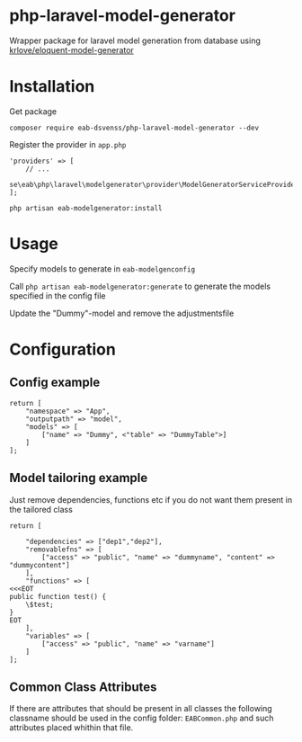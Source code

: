 # php-laravel-model-generator
Wrapper package for laravel model generation from database using [krlove/eloquent-model-generator](https://github.com/krlove/eloquent-model-generator)

# Installation

Get package
```
composer require eab-dsvenss/php-laravel-model-generator --dev
```
Register the provider in `app.php`

```
'providers' => [
    // ...
    se\eab\php\laravel\modelgenerator\provider\ModelGeneratorServiceProvider::class
];
```

```
php artisan eab-modelgenerator:install
```

# Usage

Specify models to generate in `eab-modelgenconfig`

Call `php artisan eab-modelgenerator:generate` to generate the models specified in the config file

Update the "Dummy"-model and remove the adjustmentsfile

# Configuration

## Config example

```
return [
    "namespace" => "App",
    "outputpath" => "model",
    "models" => [
        ["name" => "Dummy", <"table" => "DummyTable">]
    ]
];
```

## Model tailoring example
Just remove dependencies, functions etc if you do not want them present in the tailored class
```
return [
    
    "dependencies" => ["dep1","dep2"],
    "removablefns" => [
        ["access" => "public", "name" => "dummyname", "content" => "dummycontent"]
    ],
    "functions" => [
<<<EOT
public function test() {
    \$test;
}
EOT
    ],
    "variables" => [
        ["access" => "public", "name" => "varname"]
    ]
];
```

## Common Class Attributes 

If there are attributes that should be present in all classes the following classname 
should be used in the config folder: `EABCommon.php` and such attributes placed whithin that file.
